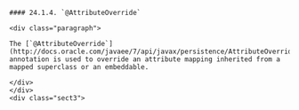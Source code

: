     #### 24.1.4. `@AttributeOverride`

    <div class="paragraph">

    The [`@AttributeOverride`](http://docs.oracle.com/javaee/7/api/javax/persistence/AttributeOverride.html) annotation is used to override an attribute mapping inherited from a mapped superclass or an embeddable.

    </div>
    </div>
    <div class="sect3">